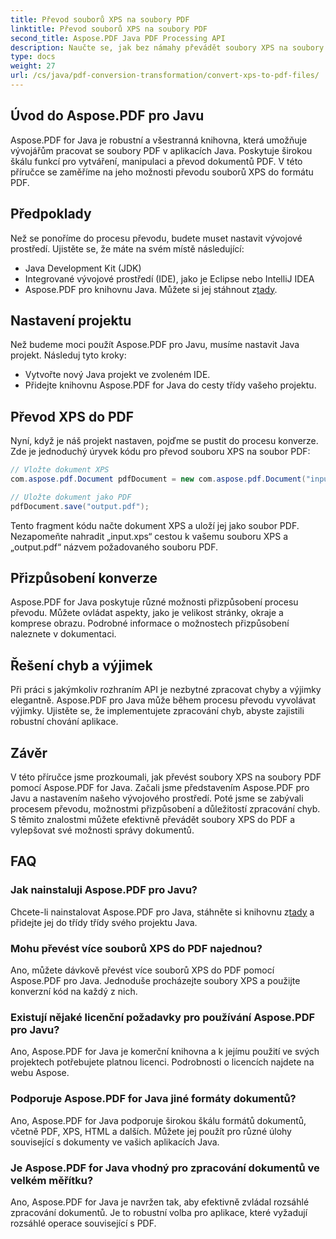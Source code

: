 ```yaml
---
title: Převod souborů XPS na soubory PDF
linktitle: Převod souborů XPS na soubory PDF
second_title: Aspose.PDF Java PDF Processing API
description: Naučte se, jak bez námahy převádět soubory XPS na soubory PDF pomocí Aspose.PDF for Java. Náš průvodce krok za krokem tento proces zjednodušuje.
type: docs
weight: 27
url: /cs/java/pdf-conversion-transformation/convert-xps-to-pdf-files/
---
```


## Úvod do Aspose.PDF pro Javu

Aspose.PDF for Java je robustní a všestranná knihovna, která umožňuje vývojářům pracovat se soubory PDF v aplikacích Java. Poskytuje širokou škálu funkcí pro vytváření, manipulaci a převod dokumentů PDF. V této příručce se zaměříme na jeho možnosti převodu souborů XPS do formátu PDF.

## Předpoklady

Než se ponoříme do procesu převodu, budete muset nastavit vývojové prostředí. Ujistěte se, že máte na svém místě následující:

- Java Development Kit (JDK)
- Integrované vývojové prostředí (IDE), jako je Eclipse nebo IntelliJ IDEA
-  Aspose.PDF pro knihovnu Java. Můžete si jej stáhnout z[tady](https://releases.aspose.com/pdf/java/).

## Nastavení projektu

Než budeme moci použít Aspose.PDF pro Javu, musíme nastavit Java projekt. Následuj tyto kroky:

- Vytvořte nový Java projekt ve zvoleném IDE.
- Přidejte knihovnu Aspose.PDF for Java do cesty třídy vašeho projektu.

## Převod XPS do PDF

Nyní, když je náš projekt nastaven, pojďme se pustit do procesu konverze. Zde je jednoduchý úryvek kódu pro převod souboru XPS na soubor PDF:

```java
// Vložte dokument XPS
com.aspose.pdf.Document pdfDocument = new com.aspose.pdf.Document("input.xps");

// Uložte dokument jako PDF
pdfDocument.save("output.pdf");
```

Tento fragment kódu načte dokument XPS a uloží jej jako soubor PDF. Nezapomeňte nahradit „input.xps“ cestou k vašemu souboru XPS a „output.pdf“ názvem požadovaného souboru PDF.

## Přizpůsobení konverze

Aspose.PDF for Java poskytuje různé možnosti přizpůsobení procesu převodu. Můžete ovládat aspekty, jako je velikost stránky, okraje a komprese obrazu. Podrobné informace o možnostech přizpůsobení naleznete v dokumentaci.

## Řešení chyb a výjimek

Při práci s jakýmkoliv rozhraním API je nezbytné zpracovat chyby a výjimky elegantně. Aspose.PDF pro Java může během procesu převodu vyvolávat výjimky. Ujistěte se, že implementujete zpracování chyb, abyste zajistili robustní chování aplikace.

## Závěr

V této příručce jsme prozkoumali, jak převést soubory XPS na soubory PDF pomocí Aspose.PDF for Java. Začali jsme představením Aspose.PDF pro Javu a nastavením našeho vývojového prostředí. Poté jsme se zabývali procesem převodu, možnostmi přizpůsobení a důležitostí zpracování chyb. S těmito znalostmi můžete efektivně převádět soubory XPS do PDF a vylepšovat své možnosti správy dokumentů.

## FAQ

### Jak nainstaluji Aspose.PDF pro Javu?

 Chcete-li nainstalovat Aspose.PDF pro Java, stáhněte si knihovnu z[tady](https://releases.aspose.com/pdf/java/) a přidejte jej do třídy třídy svého projektu Java.

### Mohu převést více souborů XPS do PDF najednou?

Ano, můžete dávkově převést více souborů XPS do PDF pomocí Aspose.PDF pro Java. Jednoduše procházejte soubory XPS a použijte konverzní kód na každý z nich.

### Existují nějaké licenční požadavky pro používání Aspose.PDF pro Javu?

Ano, Aspose.PDF for Java je komerční knihovna a k jejímu použití ve svých projektech potřebujete platnou licenci. Podrobnosti o licencích najdete na webu Aspose.

### Podporuje Aspose.PDF for Java jiné formáty dokumentů?

Ano, Aspose.PDF for Java podporuje širokou škálu formátů dokumentů, včetně PDF, XPS, HTML a dalších. Můžete jej použít pro různé úlohy související s dokumenty ve vašich aplikacích Java.

### Je Aspose.PDF for Java vhodný pro zpracování dokumentů ve velkém měřítku?

Ano, Aspose.PDF for Java je navržen tak, aby efektivně zvládal rozsáhlé zpracování dokumentů. Je to robustní volba pro aplikace, které vyžadují rozsáhlé operace související s PDF.